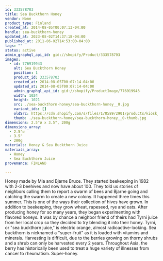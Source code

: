 ```yaml
---
id: 333578703
title: Sea Buckthorn Honey
vendor: None
product_type: Finland
created_at: 2014-08-05T00:07:13-04:00
handle: sea-buckthorn-honey
updated_at: 2023-08-02T14:37:18-04:00
published_at: 2011-06-02T14:53:00-04:00
tags: ""
status: active
admin_graphql_api_id: gid://shopify/Product/333578703
images:
  - id: 776919943
    alt: Sea Buckthorn Honey
    position: 1
    product_id: 333578703
    created_at: 2014-08-05T00:07:14-04:00
    updated_at: 2014-08-05T00:07:14-04:00
    admin_graphql_api_id: gid://shopify/ProductImage/776919943
    width: 1024
    height: 1021
    src: ./sea-buckthorn-honey/sea-buckthorn-honey__0.jpg
    variant_ids: []
    oldSrc: https://cdn.shopify.com/s/files/1/0589/2901/products/kiosk_fi_TYRNIHONEY.jpeg?v=1407211634
    thumb: ./sea-buckthorn-honey/sea-buckthorn-honey__0-thumb.jpg
dimensions: 2.5"ø x 3.5", 200g
dimensions_array:
  - 2.5"ø
  - 3.5"
  - 200g
materials: Honey & Sea Buckthorn Juice
materials_array:
  - Honey
  - Sea Buckthorn Juice
provenance: FINLAND

---
```


Honey made by Mia and Bjarne Bruce. They started beekeeping in 1982 with 2-3 beehives and now have about 100. They told us stories of neighbors calling them to report a swarm of bees and Bjarne going and catching the swarm to create a new colony. It happened three times this summer. This is one of the ways their collection of hives have grown. In addition to beekeeping, they grow wheat, rapeseed, rye and oats. After producing honey for so many years, they began experimenting with flavored honeys. It was by chance a neighbor friend of theirs had Tyrni juice from her local crop so they decided to try blending it into their honey. Tyrni, or "sea buckthorn juice," is electric orange, almost radioactive-looking. Sea buckthorn is nicknamed a "super-fruit" as it is loaded with vitamins and minerals. Harvesting is difficult, due to the berries growing on thorny shrubs and a shrub can only be harvested every 2 years. Throughout Asia, the berry has historically been used to treat a huge variety of illnesses from cancer to rheumatism. Super-honey.